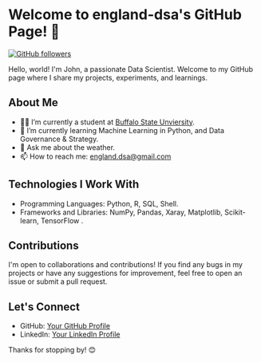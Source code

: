 # Welcome to england-dsa's GitHub Page! 👋

[![GitHub followers](https://img.shields.io/github/followers/your-username?style=social)](https://github.com/england-dsa)

Hello, world! I'm John, a passionate Data Scientist. Welcome to my GitHub page where I share my projects, experiments, and learnings.

## About Me

- 👨‍💻 I’m currently a student at [Buffalo State Unviersity](https://suny.buffalostate.edu/).
- 🌱 I’m currently learning Machine Learning in Python, and Data Governance & Strategy.
- 💬 Ask me about the weather.
- 📫 How to reach me: england.dsa@gmail.com

## Technologies I Work With

- Programming Languages: Python, R, SQL, Shell.
- Frameworks and Libraries: NumPy, Pandas, Xaray, Matplotlib, Scikit-learn, TensorFlow .

## Contributions

I'm open to collaborations and contributions! If you find any bugs in my projects or have any suggestions for improvement, feel free to open an issue or submit a pull request.

## Let's Connect

- GitHub: [Your GitHub Profile](https://github.com/england-dsa)
- LinkedIn: [Your LinkedIn Profile](https://www.linkedin.com/in/england-dsa/)

Thanks for stopping by! 😊
